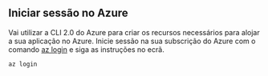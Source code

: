 ## <a name="log-in-to-azure"></a>Iniciar sessão no Azure

Vai utilizar a CLI 2.0 do Azure para criar os recursos necessários para alojar a sua aplicação no Azure. Inicie sessão na sua subscrição do Azure com o comando [az login](/cli/azure/#login) e siga as instruções no ecrã.

```azurecli
az login
```